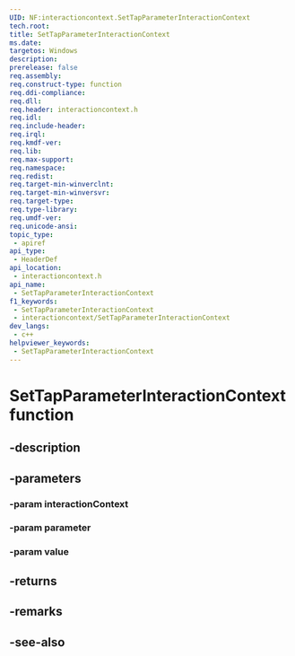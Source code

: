 ```yaml
---
UID: NF:interactioncontext.SetTapParameterInteractionContext
tech.root: 
title: SetTapParameterInteractionContext
ms.date: 
targetos: Windows
description: 
prerelease: false
req.assembly: 
req.construct-type: function
req.ddi-compliance: 
req.dll: 
req.header: interactioncontext.h
req.idl: 
req.include-header: 
req.irql: 
req.kmdf-ver: 
req.lib: 
req.max-support: 
req.namespace: 
req.redist: 
req.target-min-winverclnt: 
req.target-min-winversvr: 
req.target-type: 
req.type-library: 
req.umdf-ver: 
req.unicode-ansi: 
topic_type:
 - apiref
api_type:
 - HeaderDef
api_location:
 - interactioncontext.h
api_name:
 - SetTapParameterInteractionContext
f1_keywords:
 - SetTapParameterInteractionContext
 - interactioncontext/SetTapParameterInteractionContext
dev_langs:
 - c++
helpviewer_keywords:
 - SetTapParameterInteractionContext
---
```


# SetTapParameterInteractionContext function

## -description

## -parameters

### -param interactionContext

### -param parameter

### -param value

## -returns

## -remarks

## -see-also


